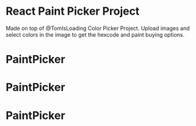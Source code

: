 # React Paint Picker Project
Made on top of @TomIsLoading Color Picker Project.
Upload images and select colors in the image to get the hexcode and paint buying options.

# PaintPicker
# PaintPicker
# PaintPicker
